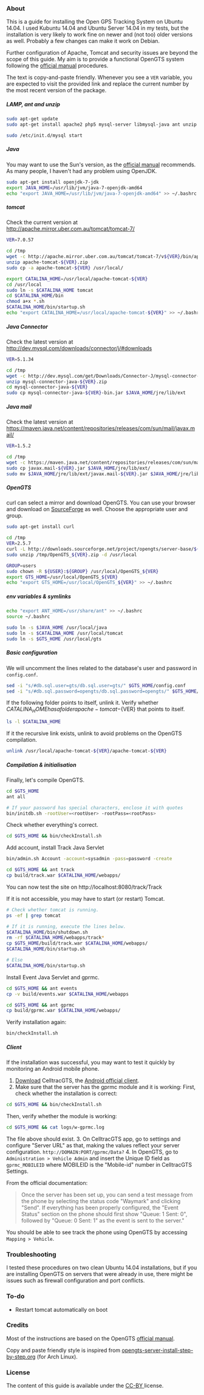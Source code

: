 ### About
This is a guide for installing the Open GPS Tracking System on Ubuntu 14.04. I used Kubuntu 14.04 and Ubuntu Server 14.04 in my tests, but the installation is very likely to work fine on newer and (not too) older versions as well. Probably a few changes can make it work on Debian.

Further configuration of Apache, Tomcat and security issues are beyond the scope of this guide. My aim is to provide a functional OpenGTS system following the [official manual] procedures.

The text is copy-and-paste friendly. Whenever you see a `VER` variable, you are expected to visit the provided link and replace the current number by the most recent version of the package.


##### LAMP, ant and unzip
```bash
sudo apt-get update
sudo apt-get install apache2 php5 mysql-server libmysql-java ant unzip

sudo /etc/init.d/mysql start
```

##### Java
You may want to use the Sun's version, as the [official manual] recommends. As many people, I haven't had any problem using OpenJDK.
```bash
sudo apt-get install openjdk-7-jdk
export JAVA_HOME=/usr/lib/jvm/java-7-openjdk-amd64
echo "export JAVA_HOME=/usr/lib/jvm/java-7-openjdk-amd64" >> ~/.bashrc
```

##### tomcat
Check the current version at http://apache.mirror.uber.com.au/tomcat/tomcat-7/
```bash
VER=7.0.57

cd /tmp
wget -c http://apache.mirror.uber.com.au/tomcat/tomcat-7/v${VER}/bin/apache-tomcat-${VER}.zip
unzip apache-tomcat-${VER}.zip
sudo cp -a apache-tomcat-${VER} /usr/local/

export CATALINA_HOME=/usr/local/apache-tomcat-${VER}
cd /usr/local
sudo ln -s $CATALINA_HOME tomcat
cd $CATALINA_HOME/bin
chmod a+x *.sh
$CATALINA_HOME/bin/startup.sh
echo "export CATALINA_HOME=/usr/local/apache-tomcat-${VER}" >> ~/.bashrc
```


##### Java Connector
Check the latest version at http://dev.mysql.com/downloads/connector/j/#downloads
```bash
VER=5.1.34

cd /tmp
wget -c http://dev.mysql.com/get/Downloads/Connector-J/mysql-connector-java-${VER}.zip
unzip mysql-connector-java-${VER}.zip
cd mysql-connector-java-${VER}
sudo cp mysql-connector-java-${VER}-bin.jar $JAVA_HOME/jre/lib/ext
```

##### Java mail
Check the latest version at https://maven.java.net/content/repositories/releases/com/sun/mail/javax.mail/
```bash
VER=1.5.2

cd /tmp
wget -c https://maven.java.net/content/repositories/releases/com/sun/mail/javax.mail/${VER}/javax.mail-${VER}.jar
sudo cp javax.mail-${VER}.jar $JAVA_HOME/jre/lib/ext/
sudo mv $JAVA_HOME/jre/lib/ext/javax.mail-${VER}.jar $JAVA_HOME/jre/lib/ext/javax.mail.jar
```


##### OpenGTS
curl can select a mirror and download OpenGTS. You can use your browser and download on [SourceForge](http://sourceforge.net/projects/opengts/files/latest/download) as well.
Choose the appropriate user and group.
```bash
sudo apt-get install curl

cd /tmp
VER=2.5.7
curl -L http://downloads.sourceforge.net/project/opengts/server-base/${VER}/OpenGTS_${VER}.zip > OpenGTS_${VER}.zip
sudo unzip /tmp/OpenGTS_${VER}.zip -d /usr/local

GROUP=users
sudo chown -R ${USER}:${GROUP} /usr/local/OpenGTS_${VER}
export GTS_HOME=/usr/local/OpenGTS_${VER}
echo "export GTS_HOME=/usr/local/OpenGTS_${VER}" >> ~/.bashrc
```


##### env variables & symlinks

```bash
echo "export ANT_HOME=/usr/share/ant" >> ~/.bashrc
source ~/.bashrc

sudo ln -s $JAVA_HOME /usr/local/java
sudo ln -s $CATALINA_HOME /usr/local/tomcat
sudo ln -s $GTS_HOME /usr/local/gts
```

##### Basic configuration
We will uncomment the lines related to the database's user and password in `config.conf`.

```bash
sed -i "s/#db.sql.user=gts/db.sql.user=gts/" $GTS_HOME/config.conf
sed -i "s/#db.sql.password=opengts/db.sql.password=opengts/" $GTS_HOME/config.conf
```

If the following folder points to itself, unlink it.
Verify whether $CATALINA_HOME has a folder apache-tomcat-${VER} that points to itself.
```bash
ls -l $CATALINA_HOME
```
If it the recursive link exists, unlink to avoid problems on the OpenGTS compilation.
```bash
unlink /usr/local/apache-tomcat-${VER}/apache-tomcat-${VER}
```
##### Compilation & initialisation
Finally, let's compile OpenGTS.
```bash
cd $GTS_HOME
ant all

# If your password has special characters, enclose it with quotes
bin/initdb.sh -rootUser=<rootUser> -rootPass=<rootPass>
```

Check whether everything's correct.

```bash
cd $GTS_HOME && bin/checkInstall.sh
```

Add account, install Track Java Servlet
```bash
bin/admin.sh Account -account=sysadmin -pass=password -create

cd $GTS_HOME && ant track
cp build/track.war $CATALINA_HOME/webapps/
```

You can now test the site on http://localhost:8080/track/Track

If it is not accessible, you may have to start (or restart) Tomcat.
```bash
# Check whether tomcat is running.
ps -ef | grep tomcat

# If it is running, execute the lines below.
$CATALINA_HOME/bin/shutdown.sh
rm -rf $CATALINA_HOME/webapps/track*
cp $GTS_HOME/build/track.war $CATALINA_HOME/webapps/
$CATALINA_HOME/bin/startup.sh

# Else
$CATALINA_HOME/bin/startup.sh
```

Install Event Java Servlet and gprmc.
```bash
cd $GTS_HOME && ant events
cp -v build/events.war $CATALINA_HOME/webapps

cd $GTS_HOME && ant gprmc
cp build/gprmc.war $CATALINA_HOME/webapps/
```

Verify installation again:
```bash
bin/checkInstall.sh
```


##### Client
If the installation was successful, you may want to test it quickly by monitoring an Android mobile phone.

1. [Download](https://play.google.com/store/apps/details?id=org.opengts.client.android.cgtsfre&hl=en) CelltracGTS, the [Android official client].
2. Make sure that the server has the gprmc module and it is working:
First, check whether the installation is correct:
```bash
cd $GTS_HOME && bin/checkInstall.sh
```
Then, verify whether the module is working:
```bash
cd $GTS_HOME && cat logs/w-gprmc.log
```
The file above should exist.
3. On CelltracGTS app, go to settings and configure "Server URL" as that, making the values reflect your server configuration.
`http://DOMAIN:PORT/gprmc/Data?`
4. In OpenGTS, go to `Administration > Vehicle Admin` and insert the Unique ID field as
`gprmc_MOBILEID`
where MOBILEID is the "Mobile-id" number in CelltracGTS Settings.

From the official documentation:
>Once the server has been set up, you can send a test message from the phone by selecting the status code "Waymark" and clicking "Send". If everything has been properly configured, the "Event Status" section on the phone should first show "Queue: 1 Sent: 0", followed by "Queue: 0 Sent: 1" as the event is sent to the server."

You should be able to see track the phone using OpenGTS by accessing `Mapping > Vehicle`.

### Troubleshooting
I tested these procedures on two clean Ubuntu 14.04 installations, but if you are installing OpenGTS on servers that were already in use, there might be issues such as firewall configuration and port conflicts.


### To-do
* Restart tomcat automatically on boot

### Credits
Most of the instructions are based on the OpenGTS [official manual].

Copy and paste friendly style is inspired from [opengts-server-install-step-by-step.org](https://github.com/troywill/opengts-android/blob/master/opengts-server-install-step-by-step.org) (for Arch Linux).

[official manual]:http://opengts.sourceforge.net/OpenGTS_Config.pdf
[Android official client]:http://www.geotelematic.com/CelltracGTS/Free.html

### License
The content of this guide is available under the [ CC-BY ](http://creativecommons.org/licenses/by/3.0/legalcode) license.
